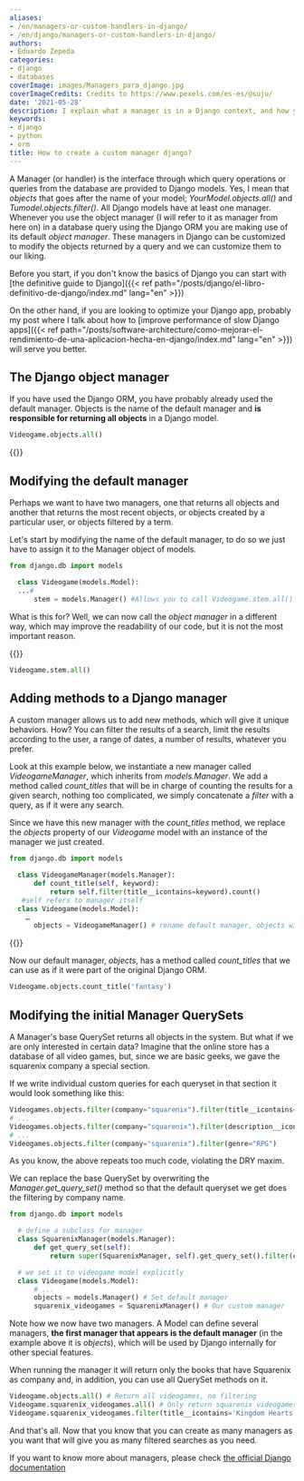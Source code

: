 ```yaml
---
aliases:
- /en/managers-or-custom-handlers-in-django/
- /en/django/managers-or-custom-handlers-in-django/
authors:
- Eduardo Zepeda
categories:
- django
- databases
coverImage: images/Managers_para_django.jpg
coverImageCredits: Credits to https://www.pexels.com/es-es/@suju/
date: '2021-05-28'
description: I explain what a manager is in a Django context, and how you can create a custom manager to modify the way queries are made in Django according to your app's needs 
keywords:
- django
- python
- orm
title: How to create a custom manager django?
---
```


A Manager (or handler) is the interface through which query operations or queries from the database are provided to Django models. Yes, I mean that _objects_ that goes after the name of your model; _YourModel.objects.all()_ and _Tumodel.objects.filter()_. All Django models have at least one manager. Whenever you use the object manager (I will refer to it as manager from here on) in a database query using the Django ORM you are making use of its default _object manager_. These managers in Django can be customized to modify the objects returned by a query and we can customize them to our liking.

Before you start, if you don't know the basics of Django you can start with [the definitive guide to Django]({{< ref path="/posts/django/el-libro-definitivo-de-django/index.md" lang="en" >}})

On the other hand, if you are looking to optimize your Django app, probably my post where I talk about how to [improve performance of slow Django apps]({{< ref path="/posts/software-architecture/como-mejorar-el-rendimiento-de-una-aplicacion-hecha-en-django/index.md" lang="en" >}}) will serve you better.

## The Django object manager

If you have used the Django ORM, you have probably already used the default manager. Objects is the name of the default manager and **is responsible for returning all objects** in a Django model.

```python
Videogame.objects.all()
```

{{<ad1>}}

## Modifying the default manager

Perhaps we want to have two managers, one that returns all objects and another that returns the most recent objects, or objects created by a particular user, or objects filtered by a term.

Let's start by modifying the name of the default manager, to do so we just have to assign it to the Manager object of models.

```python
from django.db import models

  class Videogame(models.Model):
  ...#
      stem = models.Manager() #Allows you to call Videogame.stem.all() instead of Videogame.objects.all()
```

What is this for? Well, we can now call the _object manager_ in a different way, which may improve the readability of our code, but it is not the most important reason.

{{<ad2>}}

```python
Videogame.stem.all()
```

## Adding methods to a Django manager

A custom manager allows us to add new methods, which will give it unique behaviors. How? You can filter the results of a search, limit the results according to the user, a range of dates, a number of results, whatever you prefer.

Look at this example below, we instantiate a new manager called _VideogameManager_, which inherits from _models.Manager_. We add a method called _count_titles_ that will be in charge of counting the results for a given search, nothing too complicated, we simply concatenate a _filter_ with a query, as if it were any search.

Since we have this new manager with the _count_titles_ method, we replace the _objects_ property of our _Videogame_ model with an instance of the manager we just created.

```python
from django.db import models

  class VideogameManager(models.Manager):
      def count_title(self, keyword):
          return self.filter(title__icontains=keyword).count()
   #self refers to manager itself
  class Videogame(models.Model):
    …
      objects = VideogameManager() # rename default manager, objects will return something else instead of all
```

{{<ad3>}}

Now our default manager, _objects_, has a method called _count_titles_ that we can use as if it were part of the original Django ORM.

```python
Videogame.objects.count_title('fantasy')
```

## Modifying the initial Manager QuerySets

A Manager's base QuerySet returns all objects in the system. But what if we are only interested in certain data? Imagine that the online store has a database of all video games, but, since we are basic geeks, we gave the squarenix company a special section.

If we write individual custom queries for each queryset in that section it would look something like this:

```python
Videogames.objects.filter(company="squarenix").filter(title__icontains="Fantasy")
# ...
Videogames.objects.filter(company="squarenix").filter(description__icontains="Aventura")
# ...
Videogames.objects.filter(company="squarenix").filter(genre="RPG")
```

As you know, the above repeats too much code, violating the DRY maxim.

We can replace the base QuerySet by overwriting the _Manager.get_query_set()_ method so that the default queryset we get does the filtering by company name.

```python
from django.db import models

  # define a subclass for manager
  class SquarenixManager(models.Manager):
      def get_query_set(self):
          return super(SquarenixManager, self).get_query_set().filter(company='squarenix')

  # we set it to videogame model explicitly
  class Videogame(models.Model):
      # ...
      objects = models.Manager() # Set default manager
      squarenix_videogames = SquarenixManager() # Our custom manager
```

Note how we now have two managers. A Model can define several managers, **the first manager that appears is the default manager** (in the example above it is _objects_), which will be used by Django internally for other special features.

When running the manager it will return only the books that have Squarenix as company and, in addition, you can use all QuerySet methods on it.

```python
Videogame.objects.all() # Return all videogames, no filtering
Videogame.squarenix_videogames.all() # Only return squarenix videogames
Videogame.squarenix_videogames.filter(title__icontains='Kingdom Hearts') #Return only squareenix videogames whose name contains Kingdom Hearts
```

And that's all. Now that you know that you can create as many managers as you want that will give you as many filtered searches as you need.

If you want to know more about managers, please check [the official Django documentation](https://docs.djangoproject.com/en/3.2/topics/db/managers/)